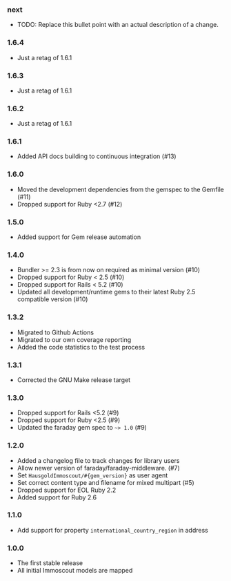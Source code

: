 ### next

* TODO: Replace this bullet point with an actual description of a change.

### 1.6.4

* Just a retag of 1.6.1

### 1.6.3

* Just a retag of 1.6.1

### 1.6.2

* Just a retag of 1.6.1

### 1.6.1

* Added API docs building to continuous integration (#13)

### 1.6.0

* Moved the development dependencies from the gemspec to the Gemfile (#11)
* Dropped support for Ruby <2.7 (#12)

### 1.5.0

* Added support for Gem release automation

### 1.4.0

* Bundler >= 2.3 is from now on required as minimal version (#10)
* Dropped support for Ruby < 2.5 (#10)
* Dropped support for Rails < 5.2 (#10)
* Updated all development/runtime gems to their latest
  Ruby 2.5 compatible version (#10)

### 1.3.2

* Migrated to Github Actions
* Migrated to our own coverage reporting
* Added the code statistics to the test process

### 1.3.1

* Corrected the GNU Make release target

### 1.3.0

* Dropped support for Rails <5.2 (#9)
* Dropped support for Ruby <2.5 (#9)
* Updated the faraday gem spec to `~> 1.0` (#9)

### 1.2.0

* Added a changelog file to track changes for library users
* Allow newer version of faraday/faraday-middleware. (#7)
* Set `HausgoldImmoscout/#{gem_version}` as user agent
* Set correct content type and filename for mixed multipart (#5)
* Dropped support for EOL Ruby 2.2
* Added support for Ruby 2.6

### 1.1.0

* Add support for property `international_country_region` in address

### 1.0.0

* The first stable release
* All initial Immoscout models are mapped

